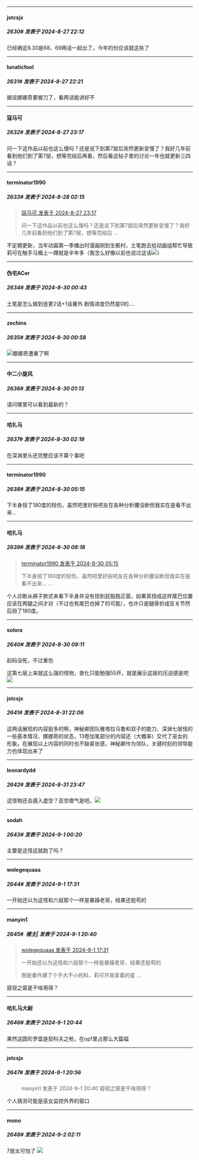 ﻿
*****

####  jstcsjx  
##### 2630#       发表于 2024-8-27 22:12

已经确定8.30是68、69两话一起出了，今年的份应该就这些了


*****

####  lunaticfool  
##### 2631#       发表于 2024-8-27 22:21

据说娜娜奇要被刀了，看两话能讲好不


*****

####  寇马可  
##### 2632#       发表于 2024-8-27 23:17

问一下这作品以前也这么慢吗？还是说下到第7层后突然更新变慢了？我好几年前看到他们到了第7层，想等完结后再看，然后看这帖子里的讨论一年也就更新三四话？


*****

####  terminator1990  
##### 2633#       发表于 2024-8-28 02:15

<blockquote><a href="httphttps://bbs.saraba1st.com/2b/forum.php?mod=redirect&amp;goto=findpost&amp;pid=66036344&amp;ptid=1337602" target="_blank">寇马可 发表于 2024-8-27 23:17</a>

问一下这作品以前也这么慢吗？还是说下到第7层后突然更新变慢了？我好几年前看到他们到了第7层，想等完结后 ...</blockquote>
不定期更新，当年动画第一季播出时漫画刚到生骸村，土笔跑去给动画组帮忙导致莉可在触手马桶上一蹲就是半年多（我怎么好像以前也说过这话<img src="https://static.saraba1st.com/image/smiley/face2017/068.png" referrerpolicy="no-referrer">）


*****

####  伪宅ACer  
##### 2634#       发表于 2024-8-30 00:43

土笔是怎么做到连更2话+1话番外 剧情进度仍然是0的….


*****

####  zechins  
##### 2635#       发表于 2024-8-30 00:58

<img src="https://static.saraba1st.com/image/smiley/face2017/001.png" referrerpolicy="no-referrer">娜娜奇遭重了啊


*****

####  中二小旋风  
##### 2636#       发表于 2024-8-30 01:13

请问哪里可以看到最新的？


*****

####  哈扎马  
##### 2637#       发表于 2024-8-30 02:18

在深渊里头还完整应该不算个事吧


*****

####  terminator1990  
##### 2638#       发表于 2024-8-30 05:15

下半身扭了180度的轻伤，虽然吧里好些吧友在各种分析腰没断但我实在是看不出来...


*****

####  哈扎马  
##### 2639#       发表于 2024-8-30 08:18

<blockquote><a href="httphttps://bbs.saraba1st.com/2b/forum.php?mod=redirect&amp;goto=findpost&amp;pid=66060095&amp;ptid=1337602" target="_blank">terminator1990 发表于 2024-8-30 05:15</a>

下半身扭了180度的轻伤，虽然吧里好些吧友在各种分析腰没断但我实在是看不出来... ...</blockquote>
个人诊断从裤子款式来看下半身并没有扭到屁股跑正面，如果真扭成这样尾巴位置应该在两腿之间才对（不过也有尾巴也掉了的可能），也许只是腿骨折成反关节然后扭了180度。


*****

####  solora  
##### 2640#       发表于 2024-8-30 09:11

起码没死，不过重伤

这第七层上来就这么强的怪物，兽化只能勉强55开，就是展示这层的压迫感是吧<img src="https://static.saraba1st.com/image/smiley/face2017/018.png" referrerpolicy="no-referrer">


*****

####  jstcsjx  
##### 2641#       发表于 2024-8-31 22:06

这两话展现的内容挺多的啊，神秘卿团队雅塔拉马鲁和双子的能力、深渊七层怪的一些基本情况、娜娜奇的状态，13卷加笔部分的内容还（大概率）交代了巫女的形象。在展现以上内容的同时也不缺紧张感，神秘卿作为领队，关键时刻的领导能力也体现出来了


*****

####  leonardydd  
##### 2642#       发表于 2024-8-31 23:47

这怪物还会遁入虚空？亚空瘴气是吧。<img src="https://static.saraba1st.com/image/smiley/face2017/037.png" referrerpolicy="no-referrer">


*****

####  sodah  
##### 2643#       发表于 2024-9-1 00:20

主要是这怪这就跑了吗？


*****

####  wolegequaaa  
##### 2644#       发表于 2024-9-1 17:31

一开始还以为这怪和六层那个一样是暴躁老哥，结果还挺苟的


*****

####  manyin1  
##### 2645#         楼主| 发表于 2024-9-1 20:40

<blockquote><a href="httphttps://bbs.saraba1st.com/2b/forum.php?mod=redirect&amp;goto=findpost&amp;pid=66082023&amp;ptid=1337602" target="_blank">wolegequaaa 发表于 2024-9-1 17:31</a>

一开始还以为这怪和六层那个一样是暴躁老哥，结果还挺苟的

倒是番外爆了个不大不小的料，莉可开局拿着的星 ...</blockquote>
窥视之窗是干啥用得？

*****

####  哈扎马大尉  
##### 2646#       发表于 2024-9-1 20:44

果然这圆形罗盘是契科夫之枪，在op1里占那么大篇幅


*****

####  jstcsjx  
##### 2647#       发表于 2024-9-1 20:56

<blockquote>manyin1 发表于 2024-9-1 20:40
窥视之窗是干啥用得？</blockquote>
个人猜测可能是巫女监控外界的窗口


*****

####  mono  
##### 2648#       发表于 2024-9-2 02:11

7层太可怕了 <img src="https://static.saraba1st.com/image/smiley/face2017/112.png" referrerpolicy="no-referrer">

